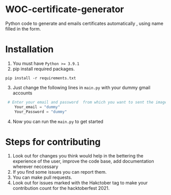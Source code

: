 # WOC-certificate-generator
Python code to generate and emails certificates automatically , using name filled in the form.

# Installation
 1. You must have `Python >= 3.9.1`
 1. pip install required packages.
 ```
 pip install -r requirements.txt
 ```
3. Just change the following lines in `main.py` with your dummy gmail accounts
```python
 # Enter your email and password  from which you want to sent the image
    Your_email = "dummy"
    Your_Password = "dummy"
```
4. Now you can run the `main.py` to get started



# Steps for contributing

1. Look out for changes you think would help in the bettering the experience of the user, improve the code base, add documentation wherever neccessary
2. If you find some issues you can report them.
3. You can make pull requests.
4. Look out for issues marked with the Hakctober tag to make your contribution count for the hacktoberfest 2021.
